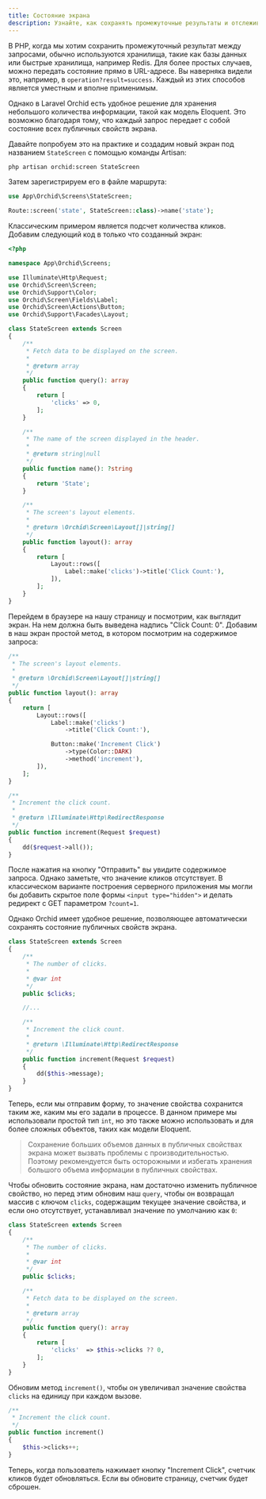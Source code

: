 ```yaml
---
title: Состояние экрана
description: Узнайте, как сохранять промежуточные результаты и отслеживать состояние экрана в Laravel с помощью публичных свойств. Оптимизируйте работу с информацией, используя простой интерфейс Orchid и примеры кода.
---
```


В PHP, когда мы хотим сохранить промежуточный результат между запросами, обычно используются хранилища, такие как базы данных или быстрые хранилища, например Redis.
Для более простых случаев, можно передать состояние прямо в URL-адресе. Вы наверняка видели это, например, в `operation?result=success`. Каждый из этих способов является уместным и вполне применимым.

Однако в Laravel Orchid есть удобное решение для хранения небольшого количества информации, такой как модель Eloquent.
Это возможно благодаря тому, что каждый запрос передает с собой состояние всех публичных свойств экрана.

Давайте попробуем это на практике и создадим новый экран под названием `StateScreen` с помощью команды Artisan:

```bash
php artisan orchid:screen StateScreen
```

Затем зарегистрируем его в файле маршрута:

```php
use App\Orchid\Screens\StateScreen;

Route::screen('state', StateScreen::class)->name('state');
```

Классическим примером является подсчет количества кликов. Добавим следующий код в только что созданный экран:

```php
<?php

namespace App\Orchid\Screens;

use Illuminate\Http\Request;
use Orchid\Screen\Screen;
use Orchid\Support\Color;
use Orchid\Screen\Fields\Label;
use Orchid\Screen\Actions\Button;
use Orchid\Support\Facades\Layout;

class StateScreen extends Screen
{
    /**
     * Fetch data to be displayed on the screen.
     *
     * @return array
     */
    public function query(): array
    {
        return [
            'clicks' => 0,
        ];
    }

    /**
     * The name of the screen displayed in the header.
     *
     * @return string|null
     */
    public function name(): ?string
    {
        return 'State';
    }

    /**
     * The screen's layout elements.
     *
     * @return \Orchid\Screen\Layout[]|string[]
     */
    public function layout(): array
    {
        return [
            Layout::rows([
                Label::make('clicks')->title('Click Count:'),
            ]),
        ];
    }
}
```

Перейдем в браузере на нашу страницу и посмотрим, как выглядит экран. На нем должна быть выведена надпись "Click Count: 0".
Добавим в наш экран простой метод, в котором посмотрим на содержимое запроса:

```php
/**
 * The screen's layout elements.
 *
 * @return \Orchid\Screen\Layout[]|string[]
 */
public function layout(): array
{
    return [
        Layout::rows([
            Label::make('clicks')
                ->title('Click Count:'),

            Button::make('Increment Click')
                ->type(Color::DARK)
                ->method('increment'),
        ]),
    ];
}

/**
 * Increment the click count.
 *
 * @return \Illuminate\Http\RedirectResponse
 */
public function increment(Request $request)
{
    dd($request->all());
}
```

После нажатия на кнопку "Отправить" вы увидите содержимое запроса. Однако заметьте, что значение кликов отсутствует. В классическом варианте построения серверного приложения мы могли бы добавить скрытое поле формы `<input type="hidden">` и делать редирект с GET параметром `?count=1`.

Однако Orchid имеет удобное решение, позволяющее автоматически сохранять состояние публичных свойств экрана.

```php
class StateScreen extends Screen
{
    /**
     * The number of clicks.
     *
     * @var int
     */
    public $clicks;

    //...

    /**
     * Increment the click count.
     *
     * @return \Illuminate\Http\RedirectResponse
     */
    public function increment(Request $request)
    {
        dd($this->message);
    }
}
```

Теперь, если мы отправим форму, то значение свойства сохранится таким же, каким мы его задали в процессе.
В данном примере мы использовали простой тип `int`, но это также можно использовать и для более сложных объектов, таких как модели Eloquent.

> Сохранение больших объемов данных в публичных свойствах экрана может вызвать проблемы с производительностью. Поэтому рекомендуется быть осторожными и избегать хранения большого объема информации в публичных свойствах.

Чтобы обновить состояние экрана, нам достаточно изменить публичное свойство, но перед этим обновим наш `query`, чтобы он возвращал массив с ключом `clicks`, содержащим текущее значение свойства, и если оно отсутствует, устанавливал значение по умолчанию как `0`:

```php
class StateScreen extends Screen
{
    /**
     * The number of clicks.
     *
     * @var int
     */
    public $clicks;

    /**
     * Fetch data to be displayed on the screen.
     *
     * @return array
     */
    public function query(): array
    {
        return [
            'clicks'  => $this->clicks ?? 0,
        ];
    }
}
```

Обновим метод `increment()`, чтобы он увеличивал значение свойства `clicks` на единицу при каждом вызове.

```php
/**
 * Increment the click count.
 */
public function increment()
{
    $this->clicks++;
}
```

Теперь, когда пользователь нажимает кнопку "Increment Click", счетчик кликов будет обновляться. Если вы обновите страницу, счетчик будет сброшен.
